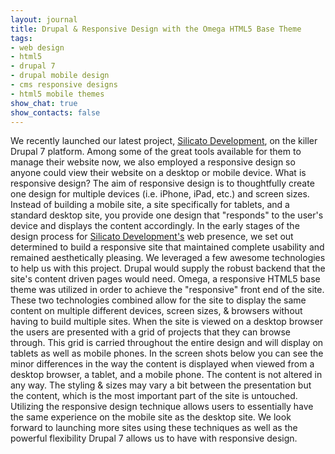 ```yaml
---
layout: journal
title: Drupal & Responsive Design with the Omega HTML5 Base Theme
tags: 
- web design
- html5
- drupal 7
- drupal mobile design
- cms responsive designs
- html5 mobile themes
show_chat: true
show_contacts: false
---
```


We recently launched our latest project, <a href="http://www.silicatodevelopment.com" target="_blank">Silicato Development</a>, on the killer Drupal 7 platform. Among some of the great tools available for them to manage their website now, we also employed a responsive design so anyone could view their website on a desktop or mobile device.  What is responsive design? The aim of responsive design is to thoughtfully create one design for multiple devices (i.e. iPhone, iPad, etc.) and screen sizes. Instead of building a mobile site, a site specifically for tablets, and a standard desktop site, you provide one design that "responds" to the user's device and displays the content accordingly.  <a href="http://www.silicatodevelopment.com" target="_blank"></a>  In the early stages of the design process for <a href="http://www.silicatodevelopment.com" target="_blank">Silicato Development's</a> web presence, we set out determined to build a responsive site that maintained complete usability and remained aesthetically pleasing. We leveraged a few awesome technologies to help us with this project. Drupal would supply the robust backend that the site's content driven pages would need. Omega, a responsive HTML5 base theme was utilized in order to achieve the "responsive" front end of the site. These two technologies combined allow for the site to display the same content on multiple different devices, screen sizes, &amp; browsers without having to build multiple sites.  When the site is viewed on a desktop browser the users are presented with a grid of projects that they can browse through. This grid is carried throughout the entire design and will display on tablets as well as mobile phones. In the screen shots below you can see the minor differences in the way the content is displayed when viewed from a desktop browser, a tablet, and a mobile phone.  The content is not altered in any way. The styling &amp; sizes may vary a bit between the presentation but the content, which is the most important part of the site is untouched. Utilizing the responsive design technique allows users to essentially have the same experience on the mobile site as the desktop site.  <a href="http://www.silicatodevelopment.com" target="_blank"></a>  <a href="http://www.silicatodevelopment.com" target="_blank"></a>  We look forward to launching more sites using these techniques as well as the powerful flexibility Drupal 7 allows us to have with responsive design.